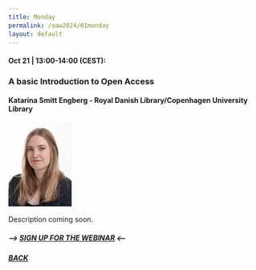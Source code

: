 ```yaml
---
title: Monday
permalink: /oaw2024/01monday
layout: default
---
```


#### Oct 21 | 13:00-14:00 (CEST):

### A basic Introduction to Open Access

#### Katarina Smitt Engberg - Royal Danish Library/Copenhagen University Library

<img src="/oaw2024/images/kase.jpg" alt="Katarina Smitt Engberg" style="height: 25%; width:25%;"/>

<p>Description coming soon.</p>

##### --> [SIGN UP FOR THE WEBINAR](https://docs.google.com/forms/d/e/1FAIpQLSdOsto-BHq0NIj5Uhifm1WNjrM6ntbotjYeCukUO_4yoGQERQ/viewform?usp=sf_link) <--

##### [BACK](https://openaccess.dk/oaw2024#programme-of-the-danish-open-access-week-2024)
